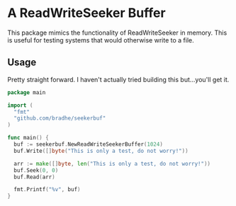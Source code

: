 # A ReadWriteSeeker Buffer

This package mimics the functionality of ReadWriteSeeker in memory. This is
useful for testing systems that would otherwise write to a file.

## Usage

Pretty straight forward. I haven't actually tried building this but...you'll
get it.

```go
package main

import (
  "fmt"
  "github.com/bradhe/seekerbuf"
)

func main() {
  buf := seekerbuf.NewReadWriteSeekerBuffer(1024)
  buf.Write([]byte("This is only a test, do not worry!"))

  arr := make([]byte, len("This is only a test, do not worry!"))
  buf.Seek(0, 0)
  buf.Read(arr)

  fmt.Printf("%v", buf)
}
```
